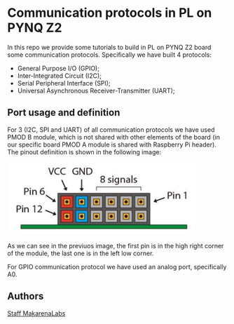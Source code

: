 # Communication protocols in PL on PYNQ Z2

In this repo we provide some tutorials to build in PL on PYNQ Z2 board some communication protocols. Specifically we have built 4 protocols:
 - General Purpose I/O (GPIO);
 - Inter-Integrated Circuit (I2C);
 - Serial Peripheral Interface (SPI);
 - Universal Asynchronous Receiver-Transmitter (UART);

## Port usage and definition

For 3 (I2C, SPI and UART) of all communication protocols we have used PMOD B module, which is not shared with other elements of the board (in our specific board PMOD A module is shared with Raspberry Pi header). The pinout definition is shown in the following image:

![PMODB pins](pmodb.png)

As we can see in the previuos image, the first pin is in the high right corner of the module, the last one is in the left low corner.

For GPIO communication protocol we have used an analog port, specifically A0.

## Authors
[Staff MakarenaLabs](mailto:staff@makarenalabs.com)
